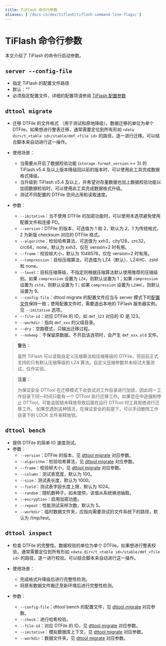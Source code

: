 ```yaml
---
title: TiFlash 命令行参数
aliases: ['/docs-cn/dev/tiflash/tiflash-command-line-flags/']
---
```


# TiFlash 命令行参数

本文介绍了 TiFlash 的命令行启动参数。

## `server --config-file`

+ 指定 TiFlash 的配置文件路径
+ 默认：""
+ 必须指定配置文件，详细的配置项请参阅 [TiFlash 配置参数](/tiflash/tiflash-configuration.md)

## `dttool migrate`

- 迁移 DTFile 的文件格式 （用于测试和原地降级）。数据迁移的单位为单个 DTFile。如果想进行整表迁移，通常需要定位到所有形如 `<data dir>/t_<table id>/stable/dmf_<file id>` 的路径，逐一进行迁移。可以结合脚本来自动进行这一操作。

- 使用场景：
    - 当需要从开启了数据校验功能 (`storage.format_version` >= 3) 的 TiFlash v5.4 及以上版本降级回以前的版本时，可以使用此工具完成数据格式降级。
    - 当升级到 TiFlash v5.4 及以上，并希望对存量数据也加上数据校验功能以加固数据检验时，可以使用此工具完成数据格式升级。
    - 测试不同配置的 DTFile 空间占用和读取速度。

- 参数：
    - `--imitative`：当不使用 DTFile 的加密功能时，可以使用本选项避免使用配置文件和连接 PD。
    - `--version`：DTFile 的版本，可选值为 1 和 2，默认为 2。1 为传统格式，2 为新版 checksum 对应的 DTFile 格式。
    - `--algorithm`：检验哈希算法，可选值为 xxh3，city128，crc32，crc64，none，默认为 xxh3，仅在 version=2 时有用。
    - `--frame`：校验帧大小，默认为 1048576，仅在 version=2 时有用。
    - `--compression`：目标压缩算法，可选值为 LZ4（默认）、LZ4HC、zstd 和 none。
    - `--level`：目标压缩等级，不指定则根据压缩算法默认使用推荐的压缩级别。如果 `compression` 设置为 `LZ4`，则默认设置为 1；如果 `compression` 设置为 `zstd`，则默认设置为 1；如果 `compression` 设置为 `LZ4HC`，则默认设置为 9。
    - `--config-file`：dttool migrate 的配置文件应当与 server 模式下的[配置文件](/tiflash/tiflash-command-line-flags.md#server---config-file)保持一致；使用配置文件时，需要退出本地的 TiFlash 服务器实例。见 `--imitative` 选项。
    - `--file-id`：对应 DTFile 的 ID，如 `dmf_123` 对应的 ID 是 123。
    - `--workdir`：指向 `dmf_xxx` 的父级目录。
    - `--dry`：空跑模式，只输出迁移过程。
    - `--nokeep`：不保留原数据。不开启该选项时，会产生 `dmf_xxx.old` 文件。

> **警告：**
>
> 虽然 TiFlash 可以读取自定义压缩算法和压缩等级的 DTFile，但目前正式支持的只有默认压缩等级的 LZ4 算法。自定义压缩参数并未经过大量测试，仅作实验。

> **注意：**
>
> 为保证安全 DTTool 在迁移模式下会尝试对工作目录进行加锁，因此同一工作目录下同一时间只能有一个 DTTool 执行迁移工作。如果您在中途强制停止 DTTool，可能会因锁未释放导致后面在运行 DTTool 时工具拒绝进行迁移工作。
> 如果您遇到这种情况，在保证安全的前提下，可以手动删除工作目录下的 LOCK 文件来释放锁。

## `dttool bench`

- 提供 DTFile 的简单 IO 速度测试。
- 参数：
    - `--version`：DTFile 的版本，见 [dttool migrate](#dttool-migrate) 对应参数。
    - `--algorithm`：检验哈希算法，见 [dttool migrate](#dttool-migrate) 对应参数。
    - `--frame`：校验帧大小，见 [dttool migrate](#dttool-migrate) 对应参数。
    - `--column`：测试表宽度，默认为 100。
    - `--size`：测试表长度，默认为 1000。
    - `--field`：测试表字段长度上限，默认为 1024。
    - `--random`：随机数种子。如未提供，该值从系统熵池抽取。
    - `--encryption`：启用加密功能。
    - `--repeat`：性能测试采样次数，默认为 5。
    - `--workdir`：临时数据文件夹，应指向需要测试的文件系统下的路径，默认为 /tmp/test。

## `dttool inspect`

- 检查 DTFile 的完整性。数据校验的单位为单个 DTFile。如果想进行整表校验，通常需要定位到所有形如 `<data dir>/t_<table id>/stable/dmf_<file id>` 的路径，逐一进行校验。可以结合脚本来自动进行这一操作。

- 使用场景：
    - 完成格式升降级后进行完整性检测。
    - 将原有数据文件搬迁至新环境后进行完整性检测。

- 参数：
    - `--config-file`：dttool bench 的配置文件，见 [dttool migrate](#dttool-migrate) 对应参数。
    - `--check`：进行哈希校验。
    - `--file-id`：对应 DTFile 的 ID，见 [dttool migrate](#dttool-migrate) 对应参数。
    - `--imitative`：模拟数据库上下文，见 [dttool migrate](#dttool-migrate) 对应参数。
    - `--workdir`：数据文件夹，见 [dttool migrate](#dttool-migrate) 对应参数。
